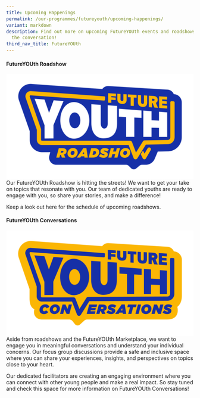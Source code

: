 ```yaml
---
title: Upcoming Happenings
permalink: /our-programmes/futureyouth/upcoming-happenings/
variant: markdown
description: Find out more on upcoming FutureYOUth events and roadshows to join
  the conversation!
third_nav_title: FutureYOUth
---
```

#### **FutureYOUth Roadshow**


<img style="width:600px" align="center" src="/images/FutureYOUth_Motifs_Roadshow_V3.png">
Our FutureYOUth Roadshow is hitting the streets! We want to get your take on topics that resonate with you. Our team of dedicated youths are ready to engage with you, so share your stories, and make a difference!

Keep a look out here for the schedule of upcoming roadshows.

#### **FutureYOUth Conversations**
<img style="width:600px" align="center" src="/images/FutureYOUth_Motifs_Conversations_V2.png">
Aside from roadshows and the FutureYOUth Marketplace, we want to engage you in meaningful conversations and understand your individual concerns. Our focus group discussions provide a safe and inclusive space where you can share your experiences, insights, and perspectives on topics close to your heart.

Our dedicated facilitators are creating an engaging environment where you can connect with other young people and make a real impact. So stay tuned and check this space for more information on FutureYOUth Conversations!